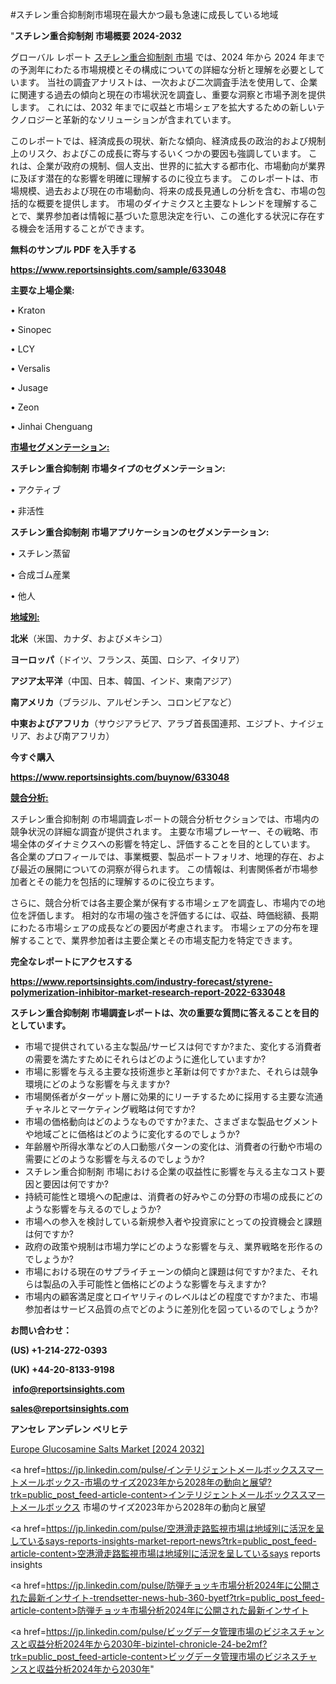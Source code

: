 #スチレン重合抑制剤市場現在最大かつ最も急速に成長している地域

"<strong>スチレン重合抑制剤 市場概要 2024-2032</strong>

グローバル レポート <a href=https://www.reportsinsights.com/sample/633048>スチレン重合抑制剤 市場</a> では、2024 年から 2024 年までの予測年にわたる市場規模とその構成についての詳細な分析と理解を必要としています。 当社の調査アナリストは、一次および二次調査手法を使用して、企業に関連する過去の傾向と現在の市場状況を調査し、重要な洞察と市場予測を提供します。 これには、2032 年までに収益と市場シェアを拡大​​するための新しいテクノロジーと革新的なソリューションが含まれています。

このレポートでは、経済成長の現状、新たな傾向、経済成長の政治的および規制上のリスク、およびこの成長に寄与するいくつかの要因も強調しています。 これは、企業が政府の規制、個人支出、世界的に拡大する都市化、市場動向が業界に及ぼす潜在的な影響を明確に理解するのに役立ちます。 このレポートは、市場規模、過去および現在の市場動向、将来の成長見通しの分析を含む、市場の包括的な概要を提供します。 市場のダイナミクスと主要なトレンドを理解することで、業界参加者は情報に基づいた意思決定を行い、この進化する状況に存在する機会を活用することができます。

<strong><b>無料のサンプル PDF を入手する</b></strong>

<a href=https://www.reportsinsights.com/sample/633048><strong><u>https://www.reportsinsights.com/sample/633048</u></strong></a>

<strong>主要な上場企業:</strong>

• Kraton

• Sinopec

• LCY

• Versalis

• Jusage

• Zeon

• Jinhai Chenguang

<strong><u>市場セグメンテーション</u></strong><strong><u>:</u></strong>

<strong>スチレン重合抑制剤 市場タイプのセグメンテーション:</strong>

• アクティブ

• 非活性

<strong>スチレン重合抑制剤 市場アプリケーションのセグメンテーション:</strong>

• スチレン蒸留

• 合成ゴム産業

• 他人

<strong><u>地域別</u></strong><strong><u>:</u></strong>

<strong>北米</strong>（米国、カナダ、およびメキシコ）

<strong>ヨーロッパ</strong>（ドイツ、フランス、英国、ロシア、イタリア）

<strong>アジア太平洋</strong>（中国、日本、韓国、インド、東南アジア）

<strong>南アメリカ</strong>（ブラジル、アルゼンチン、コロンビアなど）

<strong>中東およびアフリカ</strong>（サウジアラビア、アラブ首長国連邦、エジプト、ナイジェリア、および南アフリカ）

<strong>今すぐ購入</strong>

<a href=https://www.reportsinsights.com/buynow/633048><strong><u>https://www.reportsinsights.com/buynow/633048</u></strong></a>

<strong><u>競合分析:</u></strong>

スチレン重合抑制剤 の市場調査レポートの競合分析セクションでは、市場内の競争状況の詳細な調査が提供されます。 主要な市場プレーヤー、その戦略、市場全体のダイナミクスへの影響を特定し、評価することを目的としています。 各企業のプロフィールでは、事業概要、製品ポートフォリオ、地理的存在、および最近の展開についての洞察が得られます。 この情報は、利害関係者が市場参加者とその能力を包括的に理解するのに役立ちます。

さらに、競合分析では各主要企業が保有する市場シェアを調査し、市場内での地位を評価します。 相対的な市場の強さを評価するには、収益、時価総額、長期にわたる市場シェアの成長などの要因が考慮されます。 市場シェアの分布を理解することで、業界参加者は主要企業とその市場支配力を特定できます。

<strong>完全なレポートにアクセスする</strong>

<a href=https://www.reportsinsights.com/industry-forecast/styrene-polymerization-inhibitor-market-research-report-2022-633048><strong><u><b>https://www.reportsinsights.com/industry-forecast/styrene-polymerization-inhibitor-market-research-report-2022-633048</b></u></strong></a>

<strong><b>スチレン重合抑制剤 市場調査レポートは、次の重要な質問に答えることを目的としています。</b></strong>
<ul>
  <li>市場で提供されている主な製品/サービスは何ですか?また、変化する消費者の需要を満たすためにそれらはどのように進化していますか?</li>
  <li>市場に影響を与える主要な技術進歩と革新は何ですか?また、それらは競争環境にどのような影響を与えますか?</li>
  <li>市場関係者がターゲット層に効果的にリーチするために採用する主要な流通チャネルとマーケティング戦略は何ですか?</li>
  <li>市場の価格動向はどのようなものですか?また、さまざまな製品セグメントや地域ごとに価格はどのように変化するのでしょうか?</li>
  <li>年齢層や所得水準などの人口動態パターンの変化は、消費者の行動や市場の需要にどのような影響を与えるのでしょうか?</li>
  <li>スチレン重合抑制剤 市場における企業の収益性に影響を与える主なコスト要因と要因は何ですか?</li>
  <li>持続可能性と環境への配慮は、消費者の好みやこの分野の市場の成長にどのような影響を与えるのでしょうか?</li>
  <li>市場への参入を検討している新規参入者や投資家にとっての投資機会と課題は何ですか?</li>
  <li>政府の政策や規制は市場力学にどのような影響を与え、業界戦略を形作るのでしょうか?</li>
  <li>市場における現在のサプライチェーンの傾向と課題は何ですか?また、それらは製品の入手可能性と価格にどのような影響を与えますか?</li>
  <li>市場内の顧客満足度とロイヤリティのレベルはどの程度ですか?また、市場参加者はサービス品質の点でどのように差別化を図っているのでしょうか?</li>
</ul>
<strong>お問い合わせ：</strong>

<strong>(US) +1-214-272-0393</strong>

<strong>(UK) +44-20-8133-9198</strong>

<strong> </strong><a href=info@reportsinsights.com><strong><u>info@reportsinsights.com</u></strong></a>

<a href=sales@reportsinsights.com><strong><u>sales@reportsinsights.com</u></strong></a>

<strong>アンセレ アンデレン ベリヒテ</strong>

<a href=https://www.linkedin.com/pulse/europe-glucosamine-salts-markets-analysis-nhwcf/>Europe Glucosamine Salts Market [2024 2032]</a>

<a href=https://jp.linkedin.com/pulse/インテリジェントメールボックススマートメールボックス-市場のサイズ2023年から2028年の動向と展望?trk=public_post_feed-article-content>インテリジェントメールボックススマートメールボックス 市場のサイズ2023年から2028年の動向と展望</a>

<a href=https://jp.linkedin.com/pulse/空港滑走路監視市場は地域別に活況を呈しているsays-reports-insights-market-report-news?trk=public_post_feed-article-content>空港滑走路監視市場は地域別に活況を呈しているsays reports insights</a>

<a href=https://jp.linkedin.com/pulse/防弾チョッキ市場分析2024年に公開された最新インサイト-trendsetter-news-hub-360-byetf?trk=public_post_feed-article-content>防弾チョッキ市場分析2024年に公開された最新インサイト</a>

<a href=https://jp.linkedin.com/pulse/ビッグデータ管理市場のビジネスチャンスと収益分析2024年から2030年-bizintel-chronicle-24-be2mf?trk=public_post_feed-article-content>ビッグデータ管理市場のビジネスチャンスと収益分析2024年から2030年</a>"
